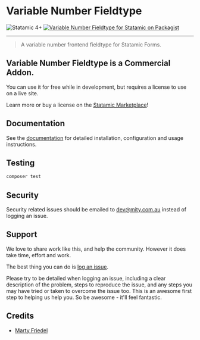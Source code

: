 # Variable Number Fieldtype

<!-- statamic:hide -->

![Statamic 4+](https://img.shields.io/badge/Statamic-4+-FF269E?style=for-the-badge&link=https://statamic.com)
[![Variable Number Fieldtype for Statamic on Packagist](https://img.shields.io/packagist/v/mitydigital/statamic-variable-number-fieldtype?style=for-the-badge)](https://packagist.org/packages/mitydigital/statamic-variable-number-fieldtype/stats)

---

<!-- /statamic:hide -->

> A variable number frontend fieldtype for Statamic Forms.

## Variable Number Fieldtype is a Commercial Addon.

You can use it for free while in development, but requires a license to use on a live site.

Learn more or buy a license on
the [Statamic Marketplace](https://statamic.com/addons/mity-digital/variable-number-fieldtype)!

## Documentation

See the [documentation](https://docs.mity.com.au/variable-number-fieldtype) for detailed installation, configuration and
usage instructions.

## Testing

```bash
composer test
```

## Security

Security related issues should be emailed to [dev@mity.com.au](mailto:dev@mity.com.au) instead of logging an issue.

## Support

We love to share work like this, and help the community. However it does take time, effort and work.

The best thing you can do is [log an issue](../../issues).

Please try to be detailed when logging an issue, including a clear description of the problem, steps to reproduce the
issue, and any steps you may have tried or taken to overcome the issue too. This is an awesome first step to helping us
help you. So be awesome - it'll feel fantastic.

## Credits

- [Marty Friedel](https://github.com/martyf)
